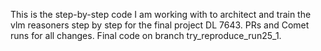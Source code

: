  This is the step-by-step code I am working with to architect and train the vlm reasoners step by step for the final project DL 7643. PRs and Comet runs for all changes. Final code on branch try_reproduce_run25_1. 